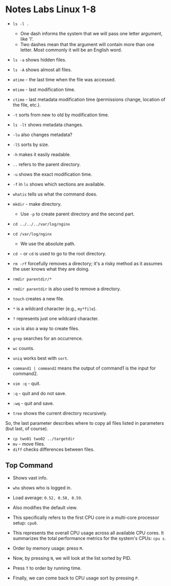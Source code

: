 # Notes Labs Linux 1-8

- `ls -l .`  
  - One dash informs the system that we will pass one letter argument, like 'l'.
  - Two dashes mean that the argument will contain more than one letter. Most commonly it will be an English word.

- `ls -a` shows hidden files.  
- `ls -A` shows almost all files.

- `atime` - the last time when the file was accessed.  
- `mtime` - last modification time.  
- `ctime` - last metadata modification time (permissions change, location of the file, etc.).

- `-t` sorts from new to old by modification time.  
- `ls -lt` shows metadata changes.

- `-lu` also changes metadata?

- `-lS` sorts by size.  
- `-h` makes it easily readable.  
- `..` refers to the parent directory.

- `-u` shows the exact modification time.  
- `-f` in `ls` shows which sections are available.

- `whatis` tells us what the command does.

- `mkdir` - make directory.  
  - Use `-p` to create parent directory and the second part.

- `cd ../../../var/log/nginx`  
- `cd /var/log/nginx`  
  - We use the absolute path.
- `cd ~` or `cd` is used to go to the root directory.  
- `rm -rf` forcefully removes a directory; it's a risky method as it assumes the user knows what they are doing.  
- `rmdir parentdir/*`  
- `rmdir parentdir` is also used to remove a directory.

- `touch` creates a new file.  
- `*` is a wildcard character (e.g., `my*file`).  
- `?` represents just one wildcard character.

- `vim` is also a way to create files.

- `grep` searches for an occurrence.  
- `wc` counts.  
- `uniq` works best with `sort`.  
- `command1 | command2` means the output of command1 is the input for command2.

- `vim :q` - quit.  
- `:q` - quit and do not save.  
- `:wq` - quit and save.

- `tree` shows the current directory recursively.

So, the last parameter describes where to copy all files listed in parameters (but last, of course).

- `cp two01 two02 ../targetdir`  
- `mv` - move files.  
- `diff` checks differences between files.

## Top Command

- Shows vast info.  
- `who` shows who is logged in.  
- Load average: `0.52, 0.58, 0.59`.  
- Also modifies the default view.

- This specifically refers to the first CPU core in a multi-core processor setup: `cpu0`.  
- This represents the overall CPU usage across all available CPU cores. It summarizes the total performance metrics for the system's CPUs: `cpu s`.

- Order by memory usage: press `M`.  
- Now, by pressing `N`, we will look at the list sorted by PID.  
- Press `T` to order by running time.  
- Finally, we can come back to CPU usage sort by pressing `P`.
